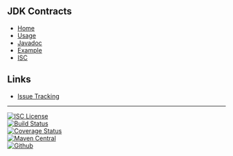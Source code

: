 ## JDK Contracts
- [Home]()
- [Usage](#docs/usage)
- [Javadoc](http://www.javadoc.io/doc/com.github.nwillc/contracts)
- [Example](#docs/example)
- [ISC](#docs/LICENSE)

## Links
- [Issue Tracking](https://github.com/nwillc/jdk_contract_tests/issues)

-------
[![ISC License](https://img.shields.io/badge/license-ISC-green.svg?style=flat)](https://tldrlegal.com/license/-isc-license)
<br/>
[![Build Status](https://travis-ci.org/nwillc/jdk_contract_tests.svg?branch=master)](https://travis-ci.org/nwillc/jdk_contract_tests)
<br/>
[![Coverage Status](https://coveralls.io/repos/nwillc/jdk_contract_tests/badge.svg?branch=master)](https://coveralls.io/r/nwillc/jdk_contract_tests?branch=master)
<br/>
[![Maven Central](http://shields-nwillc.rhcloud.com/shield/maven_central?group=com.github.nwillc&package=contracts)](http://shields-nwillc.rhcloud.com/homepage/maven_central?group=com.github.nwillc&package=contracts)
<br/>
[![Github](http://shields-nwillc.rhcloud.com/shield/github?group=com.github.nwillc&package=contracts)](http://shields-nwillc.rhcloud.com/homepage/github?path=nwillc&package=jdk_contract_tests)
